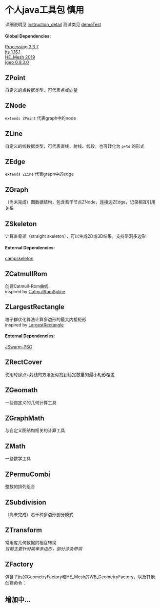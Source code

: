 # 个人java工具包 慎用

详细说明见 [instruction_detail](https://github.com/Agent14zbz/ZTools/blob/main/instruction_detail.md "instruction_detail.md")
测试类见 [demoTest](https://github.com/Agent14zbz/ZTools/tree/main/src/test/java/demoTest "demoTest")

#### Global Dependencies:

[Processing 3.3.7](https://processing.org/)  
[jts 1.16.1](https://github.com/locationtech/jts)  
[HE_Mesh 2019](https://github.com/wblut/HE_Mesh)  
[igeo 0.9.3.0](http://igeo.jp/)

## **ZPoint**

自定义的点数据类型，可代表点或向量

## **ZNode**

`extends ZPoint` 代表graph中的node

## **ZLine**

自定义的线数据类型，可代表直线、射线、线段，也可转化为 `p+td` 的形式

## **ZEdge**

`extends ZLine` 代表graph中的edge

## **ZGraph**

（尚未完成）图数据结构，包含若干节点ZNode，连接边ZEdge，记录相互引用关系

## **ZSkeleton**

计算直骨架（straight skeleton），可以生成2D或3D结果，支持带洞多边形  
#### External Dependencies:
[campskeleton](https://github.com/twak/campskeleton "campskeleton")

## **ZCatmullRom**

创建Catmull-Rom曲线  
inspired by [CatmullRomSpline](https://github.com/jurajstrecha/CatmullRomSpline)

## **ZLargestRectangle**

粒子群优化算法计算多边形的最大内接矩形  
inspired by [LargestRectangle](https://github.com/dawnwords/LargestRectangle "LargestRectangle")
#### External Dependencies:  
[JSwarm-PSO](http://jswarm-pso.sourceforge.net/ "JSwarm-PSO")

## **ZRectCover**

使用轮廓点+射线的方法近似找到给定数量的最小矩形覆盖

## **ZGeomath**

一些自定义的几何计算工具  

## **ZGraphMath**

与自定义图结构相关的计算工具

## **ZMath**

一些数学工具

## **ZPermuCombi**

整数的排列组合

## **ZSubdivision**

（尚未完成）若干种多边形剖分模式

## **ZTransform**

常用库几何数据的相互转换  
*目前主要针对简单多边形，部分涉及带洞*

## **ZFactory**

包含了jts的GeometryFactory和HE_Mesh的WB_GeometryFactory，以及其他创建命令：

## 增加中...
